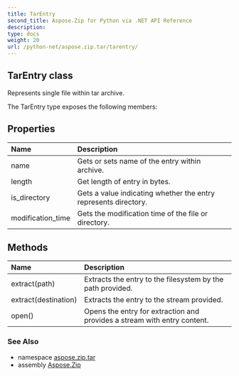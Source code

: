 ```yaml
---
title: TarEntry
second_title: Aspose.Zip for Python via .NET API Reference
description: 
type: docs
weight: 20
url: /python-net/aspose.zip.tar/tarentry/
---
```


## TarEntry class

Represents single file within tar archive.

The TarEntry type exposes the following members:
## Properties
| Name | Description |
| :- | :- |
|name|Gets or sets name of the entry within archive.|
|length|Get length of entry in bytes.|
|is_directory|Gets a value indicating whether the entry represents directory.|
|modification_time|Gets the modification time of the file or directory.|
## Methods
| Name | Description |
| :- | :- |
|extract(path)|Extracts the entry to the filesystem by the path provided.|
|extract(destination)|Extracts the entry to the stream provided.|
|open()|Opens the entry for extraction and provides a stream with entry content.|

### See Also

* namespace [aspose.zip.tar](/zip/python-net/aspose.zip.tar/)
* assembly [Aspose.Zip](/zip/python-net/)

